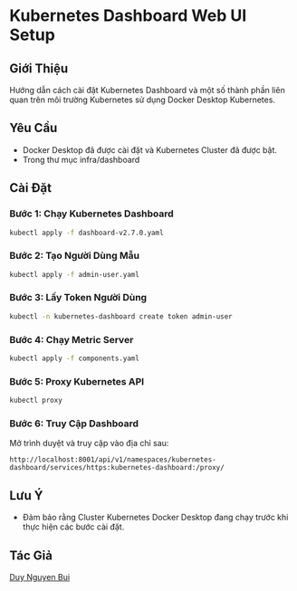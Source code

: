 # Kubernetes Dashboard Web UI Setup

## Giới Thiệu
Hướng dẫn cách cài đặt Kubernetes Dashboard và một số thành phần liên quan trên môi trường Kubernetes sử dụng Docker Desktop Kubernetes.

## Yêu Cầu
- Docker Desktop đã được cài đặt và Kubernetes Cluster đã được bật.
- Trong thư mục infra/dashboard
## Cài Đặt

### Bước 1: Chạy Kubernetes Dashboard
```zsh
kubectl apply -f dashboard-v2.7.0.yaml 
```

### Bước 2: Tạo Người Dùng Mẫu
```zsh
kubectl apply -f admin-user.yaml 
```

### Bước 3: Lấy Token Người Dùng
```zsh
kubectl -n kubernetes-dashboard create token admin-user
```

### Bước 4: Chạy Metric Server
```zsh
kubectl apply -f components.yaml
```

### Bước 5: Proxy Kubernetes API
```zsh
kubectl proxy
```

### Bước 6: Truy Cập Dashboard
Mở trình duyệt và truy cập vào địa chỉ sau:
```
http://localhost:8001/api/v1/namespaces/kubernetes-dashboard/services/https:kubernetes-dashboard:/proxy/
```

## Lưu Ý
- Đảm bảo rằng Cluster Kubernetes Docker Desktop đang chạy trước khi thực hiện các bước cài đặt.

## Tác Giả
[Duy Nguyen Bui](https://github.com/duynguyenbui)